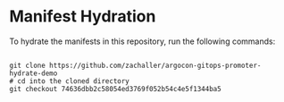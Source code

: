 
# Manifest Hydration

To hydrate the manifests in this repository, run the following commands:

```shell

git clone https://github.com/zachaller/argocon-gitops-promoter-hydrate-demo
# cd into the cloned directory
git checkout 74636dbb2c58054ed3769f052b54c4e5f1344ba5
```